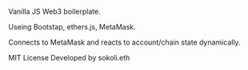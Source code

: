 Vanilla JS Web3 boilerplate.  

Useing Bootstap, ethers.js, MetaMask.

Connects to MetaMask and reacts to account/chain state dynamically.

MIT License
Developed by sokoli.eth
